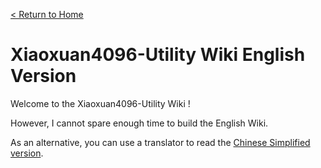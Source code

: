 [< Return to Home](../Home-English.md)
# Xiaoxuan4096-Utility Wiki English Version 
Welcome to the Xiaoxuan4096-Utility Wiki !

However, I cannot spare enough time to build the English Wiki.

As an alternative, you can use a translator to read the [Chinese Simplified version](Home-简体中文版.md).